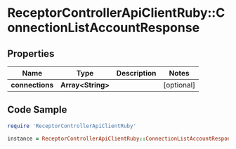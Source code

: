 # ReceptorControllerApiClientRuby::ConnectionListAccountResponse

## Properties

Name | Type | Description | Notes
------------ | ------------- | ------------- | -------------
**connections** | **Array&lt;String&gt;** |  | [optional] 

## Code Sample

```ruby
require 'ReceptorControllerApiClientRuby'

instance = ReceptorControllerApiClientRuby::ConnectionListAccountResponse.new(connections: null)
```


